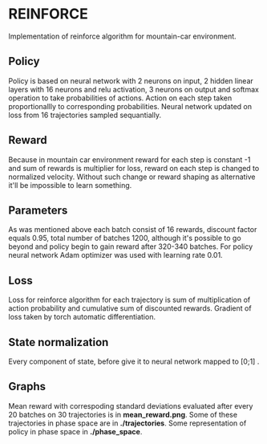 # REINFORCE
Implementation of reinforce algorithm for mountain-car environment.

## Policy
Policy is based on neural network with 2 neurons on input, 2 hidden linear layers with 16 neurons and relu activation, 3 neurons on output and softmax operation to take probabilities of actions. Action on each step taken proportionallly to corresponding probabilities. Neural network updated on loss from 16 trajectories sampled sequantially.

## Reward
Because in mountain car environment reward for each step is constant -1 and sum of rewards is multiplier for loss, reward on each step is changed to normalized velocity. Without such change or reward shaping as alternative it'll be impossible to learn something.

## Parameters
As was mentioned above each batch consist of 16 rewards, discount factor equals 0.95, total number of batches 1200, although it's possible to go beyond and policy begin to gain reward after 320-340 batches. For policy neural network Adam optimizer was used with learning rate 0.01.

## Loss
Loss for reinforce algorithm for each trajectory is sum of multiplication of action probability and cumulative sum of discounted rewards. Gradient of loss taken by torch automatic differentiation.

## State normalization
Every component of state, before give it to neural network mapped to \[0;1\] .

## Graphs
Mean reward with correspoding standard deviations evaluated after every 20 batches on 30 trajectories is in **mean_reward.png**.
Some of these trajectories in phase space are in **./trajectories**. Some representation of policy in phase space in **./phase_space**. 
